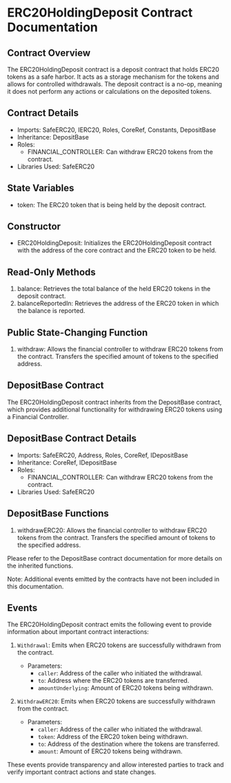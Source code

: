 # ERC20HoldingDeposit Contract Documentation

## Contract Overview
The ERC20HoldingDeposit contract is a deposit contract that holds ERC20 tokens as a safe harbor. It acts as a storage mechanism for the tokens and allows for controlled withdrawals. The deposit contract is a no-op, meaning it does not perform any actions or calculations on the deposited tokens.

## Contract Details
- Imports: SafeERC20, IERC20, Roles, CoreRef, Constants, DepositBase
- Inheritance: DepositBase
- Roles:
  - FINANCIAL_CONTROLLER: Can withdraw ERC20 tokens from the contract.
- Libraries Used: SafeERC20

## State Variables
- token: The ERC20 token that is being held by the deposit contract.

## Constructor
- ERC20HoldingDeposit: Initializes the ERC20HoldingDeposit contract with the address of the core contract and the ERC20 token to be held.

## Read-Only Methods
1. balance: Retrieves the total balance of the held ERC20 tokens in the deposit contract.
2. balanceReportedIn: Retrieves the address of the ERC20 token in which the balance is reported.

## Public State-Changing Function
1. withdraw: Allows the financial controller to withdraw ERC20 tokens from the contract. Transfers the specified amount of tokens to the specified address.

## DepositBase Contract
The ERC20HoldingDeposit contract inherits from the DepositBase contract, which provides additional functionality for withdrawing ERC20 tokens using a Financial Controller.

## DepositBase Contract Details
- Imports: SafeERC20, Address, Roles, CoreRef, IDepositBase
- Inheritance: CoreRef, IDepositBase
- Roles:
  - FINANCIAL_CONTROLLER: Can withdraw ERC20 tokens from the contract.
- Libraries Used: SafeERC20

## DepositBase Functions
1. withdrawERC20: Allows the financial controller to withdraw ERC20 tokens from the contract. Transfers the specified amount of tokens to the specified address.

Please refer to the DepositBase contract documentation for more details on the inherited functions.

Note: Additional events emitted by the contracts have not been included in this documentation.

## Events

The ERC20HoldingDeposit contract emits the following event to provide information about important contract interactions:

1. `Withdrawal`: Emits when ERC20 tokens are successfully withdrawn from the contract.
   - Parameters:
     - `caller`: Address of the caller who initiated the withdrawal.
     - `to`: Address where the ERC20 tokens are transferred.
     - `amountUnderlying`: Amount of ERC20 tokens being withdrawn.

2. `WithdrawERC20`: Emits when ERC20 tokens are successfully withdrawn from the contract.
   - Parameters:
     - `caller`: Address of the caller who initiated the withdrawal.
     - `token`: Address of the ERC20 token being withdrawn.
     - `to`: Address of the destination where the tokens are transferred.
     - `amount`: Amount of ERC20 tokens being withdrawn.

These events provide transparency and allow interested parties to track and verify important contract actions and state changes.
